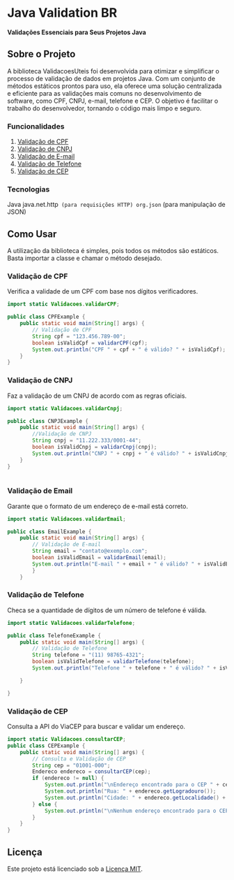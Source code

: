 # Java Validation BR

**Validações Essenciais para Seus Projetos Java**


## Sobre o Projeto

A biblioteca ValidacoesUteis foi desenvolvida para otimizar e simplificar o processo de validação de dados em projetos Java. Com um conjunto de métodos estáticos prontos para uso, ela oferece uma solução centralizada e eficiente para as validações mais comuns no desenvolvimento de software, como CPF, CNPJ, e-mail, telefone e CEP. O objetivo é facilitar o trabalho do desenvolvedor, tornando o código mais limpo e seguro.


### Funcionalidades

1. [Validação de CPF](#Validação-de-CPF)
2. [Validação de CNPJ](#Validação-de-CNPJ)
3. [Validação de E-mail](#Validação-de-Email)
4. [Validação de Telefone](#validação-de-telefone)
5. [Validação de CEP](#validação-de-cep)


### Tecnologias

Java
java.net.http` (para requisições HTTP)
org.json` (para manipulação de JSON)


## Como Usar

A utilização da biblioteca é simples, pois todos os métodos são estáticos. Basta importar a classe e chamar o método desejado.

### Validação de CPF

Verifica a validade de um CPF com base nos dígitos verificadores.

```java
import static Validacoes.validarCPF;

public class CPFExample {
    public static void main(String[] args) {
        // Validação de CPF
        String cpf = "123.456.789-00";
        boolean isValidCpf = validarCPF(cpf);
        System.out.println("CPF " + cpf + " é válido? " + isValidCpf); // Exemplo: false
    }
}
```
### Validação de CNPJ

Faz a validação de um CNPJ de acordo com as regras oficiais.


```java
import static Validacoes.validarCnpj;

public class CNPJExample {
    public static void main(String[] args) {
        //Validação de CNPJ
        String cnpj = "11.222.333/0001-44";
        boolean isValidCnpj = validarCnpj(cnpj);
        System.out.println("CNPJ " + cnpj + " é válido? " + isValidCnpj);
    }
}
                        
```

### Validação de Email

Garante que o formato de um endereço de e-mail está correto.


```java
import static Validacoes.validarEmail;

public class EmailExample {
    public static void main(String[] args) {
        // Validação de E-mail
        String email = "contato@exemplo.com";
        boolean isValidEmail = validarEmail(email);
        System.out.println("E-mail " + email + " é válido? " + isValidEmail); // Exemplo: true
        }
    }

```
### Validação de Telefone

Checa se a quantidade de dígitos de um número de telefone é válida.


````java
import static Validacoes.validarTelefone;

public class TelefoneExample {
    public static void main(String[] args) {
        // Validação de Telefone
        String telefone = "(11) 98765-4321";
        boolean isValidTelefone = validarTelefone(telefone);
        System.out.println("Telefone " + telefone + " é válido? " + isValidTelefone); // Exemplo: true

    }

}

````
### Validação de CEP

Consulta a API do ViaCEP para buscar e validar um endereço.


````java
import static Validacoes.consultarCEP;
public class CEPExample {
    public static void main(String[] args) {
        // Consulta e Validação de CEP
        String cep = "01001-000";
        Endereco endereco = consultarCEP(cep);
        if (endereco != null) {
            System.out.println("\nEndereço encontrado para o CEP " + cep + ":");
            System.out.println("Rua: " + endereco.getLogradouro());
            System.out.println("Cidade: " + endereco.getLocalidade() + " - " + endereco.getUf());
        } else {
            System.out.println("\nNenhum endereço encontrado para o CEP " + cep);
        }
    }
}

````




## Licença

Este projeto está licenciado sob a [Licença MIT](LICENSE).
